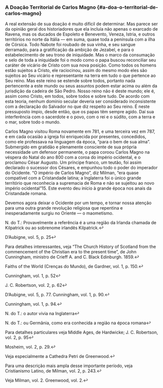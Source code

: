 ### A Doação Territorial de Carlos Magno {#a-doa-o-territorial-de-carlos-magno}

A real extensão de sua doação é muito difícil de determinar. Mas parece ser da opinião geral dos historiadores que ela incluía não apenas o exarcado de Ravena, mas os ducados de Espoleto e Benevento, Veneza, Istria, e outros territórios no norte da Itália — em suma, quase toda a península com a ilha de Córsica. Todo Nabote foi roubado de sua vinha, e seu sangue derramado, para a gratificação da ambição de Jezabel, e para o estabelecimento de seu trono de iniquidade. Mas o marco da consumação e selo de toda a iniquidade foi o modo como o papa buscou reconciliar seu caráter de vicário de Cristo com sua nova posição. Como todos os homens estão sujeitos a Cristo, ele raciocinou, assim do mesmo modo eles são sujeitos ao Seu vicário e representante na terra em tudo o que pertence ao Seu reino. Mas este reino se estende sobre todos, portanto nada pertencente a este mundo ou seus assuntos podem estar acima ou além da jurisdição da cadeira de São Pedro. Nosso reino não é deste mundo; ele é, assim como Cristo, em todos, sobre todos e sobre tudo. De acordo com esta teoria, nenhum domínio secular deveria ser considerado inconsistente com a declaração do Salvador no que diz respeito ao Seu reino. É neste pressuposto ímpio, desde então, que os papas têm sempre agido. Daí sua interferência com o sacerdote e o povo, com o rei e o súdito, com a terra e o mar, sobre todo o mundo.

Carlos Magno visitou Roma novamente em 781, e uma terceira vez em 787, e em cada ocasião a igreja foi enriquecida por presentes, concedidos, como ele professava na linguagem da época, “para o bem de sua alma”. Submergido em gratidão e plenamente consciente de sua própria necessidade um defensor permanente, o papa coroou Carlos Magno na véspera do Natal do ano 800 com a coroa do império ocidental, e o proclamou César Augusto. Um príncipe franco, um teutão, foi assim declarado o sucessor dos Césares, e empunhou todo o poder do imperador do Ocidente. “O império de Carlos Magno”, diz Milman, “era quase compatível com a Cristandade latina; a Inglaterra foi o único grande território que reconhecia a supremacia de Roma e não se sujeitou ao novo império ocidental”15\. Este evento deu início à grande época nos anais da Cristandade romana.

Devemos agora deixar o Ocidente por um tempo, e tornar nossa atenção para uma outra grande revolução religiosa que repentina e inesperadamente surgiu no Oriente — o maometismo.

N. do T.: Provavelmente a referência é a uma região da Irlanda chamada de Kilpatrick ou ao sobrenome irlandês Kilpatrick.↩

D’Aubigne, vol. 5, p. 25↩

Para detalhes interessantes, veja “The Church History of Scotland from the commencement of the Christian era to the present time”, de John Cunningham, ministro de Crieff A. and C. Black Edinburgh. 1859.↩

Faiths of the World (Crenças do Mundo), de Gardner, vol. 1, p. 150.↩

Cunningham, vol. 1, p. 52↩

J. C. Robertson, vol. 2, p. 62↩

D’Aubigne, vol. 5, p. 77\. Cunningham, vol. 1, p. 90.↩

Cunningham, vol. 1, p. 94.↩

N. do T.: o autor vivia na Inglaterra↩

N. do T.: ou Germânia, como era conhecida a região na época romana↩

Para detalhes particulares veja Middle Ages, de Hardwicke; J. C. Robertson, vol. 2, p. 95↩

Mosheim, vol. 2, p. 29.↩

Veja especialmente a Cathedra Petri de Greenwood.↩

Para uma descrição mais ampla desse importante período, veja Cristianismo Latino, de Milman, vol. 2, p. 243.↩

Veja Milman, vol. 2\. Greenwood, vol. 2.↩